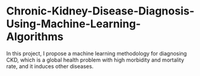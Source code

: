 # Chronic-Kidney-Disease-Diagnosis-Using-Machine-Learning-Algorithms
In this project, I propose a machine learning methodology for diagnosing CKD, which is a global health problem with high morbidity and mortality rate, and it induces other diseases.
